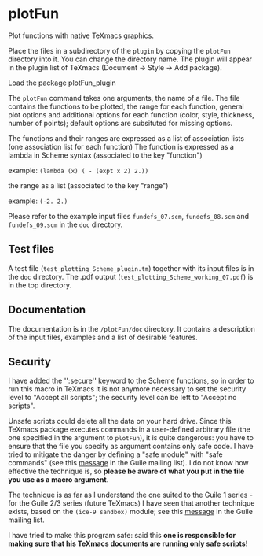 # plotFun
Plot functions with native TeXmacs graphics.

Place the files in a subdirectory of the `plugin` by copying the `plotFun` directory into it. You can change the directory name. The plugin will appear in the plugin list of TeXmacs (Document -> Style -> Add package).

Load the package plotFun_plugin

The `plotFun` command takes one arguments, the name of a file. The file contains the functions to be plotted, the range for each function, general plot options and additional options for each function (color, style, thickness, number of points); default options are subsituted for missing options.

The functions and their ranges are expressed as a list of association lists (one association list for each function)
The function is expressed as a lambda in Scheme syntax (associated to the key "function")

example: `(lambda (x) ( - (expt x 2) 2.))`

the range as a list (associated to the key "range")

example: `(-2. 2.)`

Please refer to the example input files `fundefs_07.scm`, `fundefs_08.scm` and `fundefs_09.scm` in the `doc` directory.

## Test files

A test file  (`test_plotting_Scheme_plugin.tm`) together with its input files is in the `doc` directory. The .pdf output (`test_plotting_Scheme_working_07.pdf`) is in the top directory.

## Documentation

The documentation is in the `/plotFun/doc` directory. It contains a description of the input files, examples and a list of desirable features.

## Security

I have added the '':secure'' keyword to the Scheme functions, so in order to run this macro in TeXmacs it is not anymore necessary to set the security level to "Accept all scripts"; the security level can be left to "Accept no scripts".

Unsafe scripts could delete all the data on your hard drive. Since this TeXmacs package executes commands in a user-defined arbitrary file (the one specified in the argument to `plotFun`), it is quite dangerous: you have to ensure that the file you specify as argument contains only safe code. I have tried to mitigate the danger by defining a "safe module" with "safe commands" (see  this [message](https://www.mail-archive.com/guile-user@gnu.org/msg00963.html) in the Guile mailing list). I do not know how effective the technique is, so **please be aware of what you put in the file you use as a macro argument**.

The technique is as far as I understand the one suited to the Guile 1 series - for the Guile 2/3 series (future TeXmacs) I have seen that another technique exists, based on the `(ice-9 sandbox)` module; see  this [message](https://www.mail-archive.com/guile-user@gnu.org/msg10788.html) in the Guile mailing list.

I have tried to make this program safe: said this
**one is responsible for making sure that his TeXmacs documents are running only safe scripts!** 

